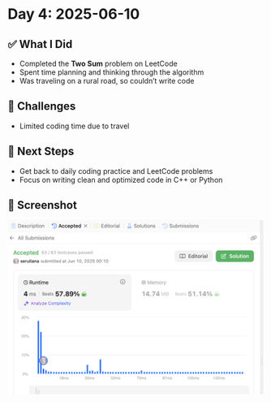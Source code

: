 # Day 4: 2025-06-10

## ✅ What I Did
- Completed the **Two Sum** problem on LeetCode
- Spent time planning and thinking through the algorithm
- Was traveling on a rural road, so couldn’t write code

## 🚧 Challenges
- Limited coding time due to travel

## 🚀 Next Steps
- Get back to daily coding practice and LeetCode problems
- Focus on writing clean and optimized code in C++ or Python

## 📸 Screenshot
![Day 4 Screenshot](day4.png)
